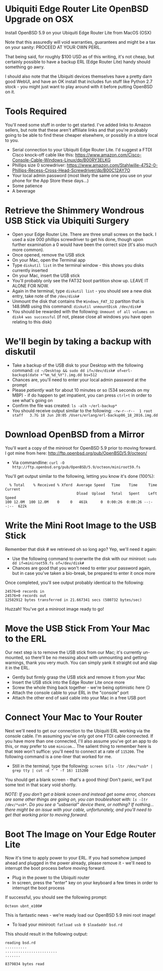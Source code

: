 # Ubiquiti Edge Router Lite OpenBSD Upgrade on OSX

Install OpenBSD 5.9 on your Ubiquiti Edge Router Lite from MacOS (OSX)

Note that this assuredly will void warranties, guarantees and might be a tax on your sanity: PROCEED AT YOUR OWN PERIL. 

That being said, for roughly $100 USD as of this writing, it's not cheap, but certainly possible to have a backup ERL (Edge Router Lite) handy should something go awry. 

I should also note that the Ubiquiti devices themselves have a pretty darn good WebUI, and have an OK install that includes fun stuff like Python 2.7 stock - you might just want to play around with it before putting OpenBSD on it. 

Tools Required
==============

You'll need some stuff in order to get started. I've added links to Amazon sellers, but note that these aren't affiliate links and that you're probably going to be able to find these cheaper elsewhere, or possibly in a store local to you.

* Serial connection to your Ubiquiti Edge Router Lite. I'd suggest a FTDI Cisco knock-off cable like this: https://www.amazon.com/Cisco-Console-Cable-Windows-Linux/dp/B00RY3ELKG 
* Phillips size 0 screwdriver: https://www.amazon.com/Stahlwille-4752-0-Phillips-Recess-Cross-Head-Screwdriver/dp/B00C12AY7O
* Your local admin password (most likely the same one you use on your phone for the App Store these days...)
* Some patience
* A beverage

Retrieve the Shimmery Wondrous USB Stick via Ubiquiti Surgery
=============================================================

* Open your Edge Router Lite. There are three small screws on the back. I used a size 000 phillips screwdriver to get his done, though upon further examination a 0 would have been the correct size (it's also much more common).
* Once opened, remove the USB stick
* On your Mac, open the Terminal app
* Type `diskutil list` in the terminal window - this shows you disks currently inserted
* On your Mac, insert the USB stick
* You'll probably only see the FAT32 boot partition show up. LEAVE IT ALONE FOR NOW. 
* Again in the terminal, type `diskutil list` - you should see a new disk entry, take note of the `/dev/disk#`
* Unmount the disk that contains the `Windows_FAT_32` partiton that is 148.9MB using this command: `diskutil unmountDisk /dev/disk#`
* You should be rewarded with the following: `Unmount of all volumes on disk4 was successful` (if not, please close all windows you have open relating to this disk)

We'll begin by taking a backup with diskutil
============================================

* Take a backup of the USB disk to your Desktop with the following command: `cd ~/Desktop && sudo dd if=/dev/disk# of=erl-backup$(date +"%m_%d_%Y").img.dd bs=512`
* Chances are, you'll need to enter your local admin password at the prompt
* Please *patiently* wait for about 10 minutes or so (534 seconds on my MBP) - if do happen to get impatient, you can press `ctrl+t` in order to see what's going on
* Confirm the file was created: `ls -alh ~/erl-backup*`
* You should receive output similar to the following: `-rw-r--r--  1 root  staff   3.7G 18 Jun 20:05 /Users/erlang/erl-backup06_18_2016.img.dd`

Download OpenBSD from a Mirror
==============================

You'll want a copy of the miniroot for OpenBSD 5.9 prior to moving forward. I got mine from here: 
http://ftp.openbsd.org/pub/OpenBSD/5.9/octeon/

* Via commandline: `curl -O http://ftp.openbsd.org/pub/OpenBSD/5.9/octeon/miniroot59.fs`

You'll get output similar to the following, letting you know it's done (100%):

```
  % Total    % Received % Xferd  Average Speed   Time    Time     Time  Current
                                 Dload  Upload   Total   Spent    Left  Speed
100 12.0M  100 12.0M    0     0   461k      0  0:00:26  0:00:26 --:--:--  622k
```

Write the Mini Root Image to the USB Stick
==========================================

Remember that disk # we retrieved oh so long ago? Yep, we'll need it again:

* Use the following command to overwrite the disk with our miniroot: `sudo dd if=miniroot59.fs of=/dev/disk#`
* Chances are good that you won't need to enter your password again, but in case you've taken a bio-break, be prepared to enter it once more

Once completed, you'll see output probably identical to the following:

```
24576+0 records in
24576+0 records out
12582912 bytes transferred in 21.667341 secs (580732 bytes/sec)
```

Huzzah! You've got a miniroot image ready to go!

Move the USB Stick From Your Mac to the ERL
===========================================

Our next step is to remove the USB stick from our Mac; it's currently un-mounted, so there'll be no messing about with unmounting and getting warnings, thank you very much. You can simply yank it straight out and slap it in the ERL. 

* Gently but firmly grasp the USB stick and remove it from your Mac
* Insert the USB stick into the Edge Router Lite once more
* Screw the whole thing back together - we're being optimistic here :smirk:
* Attach the console cable to your ERL in the "console" port
* Attach the other end of said cable into your Mac in a free USB port

Connect Your Mac to Your Router
===============================
Next we'll need to get our connection to the Ubiquiti ERL working via the console cable. I'm assuming you've only got one FTDI cable connected. If you have more than one connected, I'll also assume you've got an app to do this, or may prefer to use `minicom`... The salient thing to remember here is that `9600` won't suffice: you'll need to connect at a rate of `115200`. The following command is a one-liner that worked for me. 

* Still in the terminal, type the following: `screen $(ls -ltr /dev/*usb* | grep tty | cut -d " " -f 16) 115200`

You should get a blank screen - that's a good thing! Don't panic, we'll put some text in that scary void shortly.

_NOTE: If you don't get a blank screen and instead get some error, chances are some other things are going on, you can troubleshoot with: `ls -ltr /dev/*usb*`. Do you see a "usbserial" device there, or nothing? If nothing... there might be an issue with your cable, unfortunately, and you'll need to get that working prior to moving forward._ 

Boot The Image on Your Edge Router Lite
=======================================

Now it's time to apply power to your ERL. If you had somehow jumped ahead and plugged in the power already, please remove it - we'll need to interrupt the boot process before moving forward. 

* Plug in the power to the Ubiquiti router
* In screen, press the "enter" key on your keyboard a few times in order to interrupt the boot process

If successful, you should see the following prompt:

```
Octeon ubnt_e100#
```

This is fantastic news - we're ready load our OpenBSD 5.9 mini root image!

* To load your miniroot: `fatload usb 0 $loadaddr bsd.rd`

This should result in the following output:

```
reading bsd.rd
..........
........................
.......

8379834 bytes read
```



